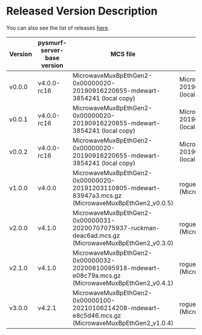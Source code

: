 # Released Version Description

You can also see the list of releases [here](https://github.com/slaclab/pysmurf-stable-docker/releases).

Version      | pysmurf-server-base version | MCS file                                                                        | pyrogue's zip file                                                                                            | configuration file                                | Server arguments
-------------|-----------------------------|---------------------------------------------------------------------------------|---------------------------------------------------------------------------------------------------------------|---------------------------------------------------|-----------------------------------
 v0.0.0      | v4.0.0-rc16                 | MicrowaveMuxBpEthGen2-0x00000020-20190916220655-mdewart-3854241 (local copy)    | MicrowaveMuxBpEthGen2-0x00000020-20190916220655-mdewart-3854241.zip (local copym incl. numpy imports fixes)   | defaults_lbonly_c03_bay0.yml (v0.0.3)             | --disable-bay1
 v0.0.1      | v4.0.0-rc16                 | MicrowaveMuxBpEthGen2-0x00000020-20190916220655-mdewart-3854241 (local copy)    | MicrowaveMuxBpEthGen2-0x00000020-20190916220655-mdewart-3854241.zip (local copym incl. numpy imports fixes)   | defaults_lbonly_c02_bay0.yml (v0.0.3)             | --disable-bay1
 v0.0.2      | v4.0.0-rc16                 | MicrowaveMuxBpEthGen2-0x00000020-20190916220655-mdewart-3854241 (local copy)    | MicrowaveMuxBpEthGen2-0x00000020-20190916220655-mdewart-3854241.zip (local copym incl. numpy imports fixes)   | 2019_06_04_Dual_Band_AMC_Config_LBx2.yml (v0.0.3) |
v1.0.0 | v4.0.0 | MicrowaveMuxBpEthGen2-0x00000020-20191203110805-mdewart-83947a3.mcs.gz (MicrowaveMuxBpEthGen2_v0.0.5) | rogue_MicrowaveMuxBpEthGen2_v0.0.5.zip (MicrowaveMuxBpEthGen2_v0.0.5) | Full repo (v1.0.0) | 
v2.0.0 | v4.1.0 | MicrowaveMuxBpEthGen2-0x00000031-20200707075937-ruckman-deac6ad.mcs.gz (MicrowaveMuxBpEthGen2_v0.3.0) | rogue_MicrowaveMuxBpEthGen2_v0.3.0.zip (MicrowaveMuxBpEthGen2_v0.3.0) | Full repo (v1.3.0) | 
v2.1.0 | v4.1.0 | MicrowaveMuxBpEthGen2-0x00000032-20200810095918-mdewart-e08c79a.mcs.gz (MicrowaveMuxBpEthGen2_v0.4.1) | rogue_MicrowaveMuxBpEthGen2_v0.4.1.zip (MicrowaveMuxBpEthGen2_v0.4.1) | Full repo (v1.3.0) | 
v3.0.0 | v4.2.1 | MicrowaveMuxBpEthGen2-0x00000100-20210106214208-mdewart-e8c5d46.mcs.gz (MicrowaveMuxBpEthGen2_v1.0.4) | rogue_MicrowaveMuxBpEthGen2_v1.0.4.zip (MicrowaveMuxBpEthGen2_v1.0.4) | Full repo (v1.4.0) | 
